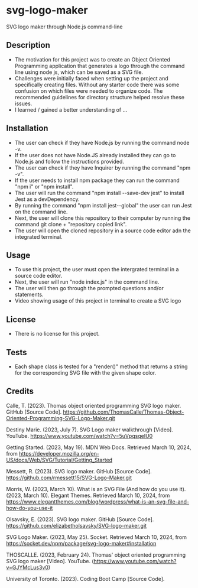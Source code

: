 # svg-logo-maker
SVG logo maker through Node.js command-line 

## Description
- The motivation for this project was to create an Object Oriented Programming application that generates a logo through the command line using node js, which can be saved as a SVG file. 
- Challenges were initially faced when setting up the project and specifically creating files. Without any starter code there was some confusion on which files were needed to organize code. The recommended guidelines for directory structure helped resolve these issues.
- I learned / gained a better understanding of ...

## Installation
- The user can check if they have Node.js by running the command node -v.
- If the user does not have Node.JS already installed they can go to Node.js and follow the instructions provided.
- The user can check if they have Inquirer by running the command "npm -v".
- If the user needs to install npm package they can run the command "npm i" or "npm install".
- The user will run the command "npm install --save-dev jest" to install Jest as a devDependency.
- By running the command "npm install jest--global" the user can run Jest on the command line. 
- Next, the user will clone this repository to their computer by running the command git clone + "repository copied link".
- The user will open the cloned repository in a source code editor adn the integrated terminal. 

## Usage
- To use this project, the user must open the intergrated terminal in a source code editor.
- Next, the user will run "node index.js" in the command line.
- The user will then go through the prompted questions and/or statements. 
- Video showing usage of this project in terminal to create a SVG logo

## License 
- There is no license for this project. 

## Tests
- Each shape class is tested for a "render()" method that returns a string for the corresponding SVG file with the given shape color. 

## Credits

Calle, T. (2023). Thomas object oriented programming SVG logo maker. GitHub [Source Code]. https://github.com/ThomasCalle/Thomas-Object-Oriented-Programming-SVG-Logo-Maker.git

Destiny Marie. (2023, July 7). SVG Logo maker walkthrough [Video]. YouTube. https://www.youtube.com/watch?v=5uVpqsqeIU0 

Getting Started. (2023, May 19). MDN Web Docs. Retrieved March 10, 2024, from https://developer.mozilla.org/en-US/docs/Web/SVG/Tutorial/Getting_Started

Messett, R. (2023). SVG logo maker. GitHub [Source Code]. https://github.com/rmessett15/SVG-Logo-Maker.git 

Morris, W. (2023, March 10). What is an SVG File (And how do you use it). (2023, March 10). Elegant Themes. Retrieved March 10, 2024, from https://www.elegantthemes.com/blog/wordpress/what-is-an-svg-file-and-how-do-you-use-it

Olsavsky, E. (2023). SVG logo maker. GitHub [Source Code]. https://github.com/elizabetholsavsky/SVG-logo-maker.git

SVG Logo Maker. (2023, May 25). Socket. Retrieved March 10, 2024, from https://socket.dev/npm/package/svg-logo-maker#installation

THOSCALLE. (2023, February 24). Thomas' object oriented programming SVG logo maker [Video]. YouTube. (https://www.youtube.com/watch?v=GJYMcLus3v0)

University of Toronto. (2023). Coding Boot Camp [Source Code]. 




